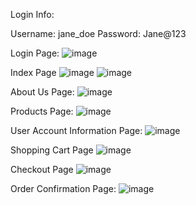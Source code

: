 Login Info:

Username: jane_doe
Password: Jane@123

Login Page:
![image](https://github.com/user-attachments/assets/8f655d26-b0bd-49bf-8211-78a0040e1a5f)

Index Page
![image](https://github.com/user-attachments/assets/070a8576-d661-45fb-bcaa-b35f003cd73b)
![image](https://github.com/user-attachments/assets/5b44b266-d473-463e-8e9e-11d7afcc051f)

About Us Page:
![image](https://github.com/user-attachments/assets/90b092f5-391c-475c-9a51-ca57f7473f77)

Products Page:
![image](https://github.com/user-attachments/assets/99610a2d-7222-463e-9d45-37fd14c2974e)

User Account Information Page:
![image](https://github.com/user-attachments/assets/3118c51f-17f6-4d95-ae22-f4ec3e5a60a9)

Shopping Cart Page
![image](https://github.com/user-attachments/assets/e2dc13cf-31ef-4755-91fa-85dbb1c574f5)

Checkout Page
![image](https://github.com/user-attachments/assets/f735fa19-0bf1-481c-bb2a-af18a5faada2)

Order Confirmation Page:
![image](https://github.com/user-attachments/assets/cf695518-2dc0-4802-8b6d-f7461bab04f3)
